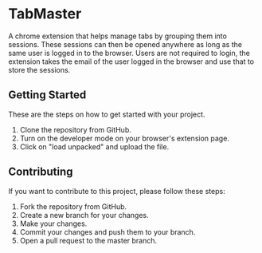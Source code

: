 # TabMaster

A chrome extension that helps manage tabs by grouping them into sessions. These sessions can then be opened anywhere as
long as the same user is logged in to the browser. Users are not required to login, the extension takes the email of 
the user logged in the browser and use that to store the sessions.

## Getting Started

These are the steps on how to get started with your project.

1. Clone the repository from GitHub.
2. Turn on the developer mode on your browser's extension page.
3. Click on "load unpacked" and upload the file.

## Contributing

If you want to contribute to this project, please follow these steps:

1. Fork the repository from GitHub.
2. Create a new branch for your changes.
3. Make your changes.
4. Commit your changes and push them to your branch.
5. Open a pull request to the master branch.
